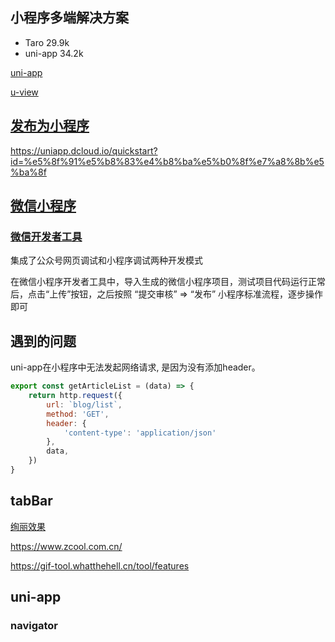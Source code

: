 ## 小程序多端解决方案
- Taro 29.9k
- uni-app 34.2k

[uni-app](https://uniapp.dcloud.io/)

[u-view](https://www.uviewui.com/components/install.html)

## [发布为小程序](https://uniapp.dcloud.io/quickstart?id=%e8%bf%90%e8%a1%8c%e3%80%81%e5%8f%91%e5%b8%83uni-app)
https://uniapp.dcloud.io/quickstart?id=%e5%8f%91%e5%b8%83%e4%b8%ba%e5%b0%8f%e7%a8%8b%e5%ba%8f

## [微信小程序](https://developers.weixin.qq.com/doc/)
### [微信开发者工具](https://developers.weixin.qq.com/miniprogram/dev/devtools/devtools.html)
集成了公众号网页调试和小程序调试两种开发模式

在微信小程序开发者工具中，导入生成的微信小程序项目，测试项目代码运行正常后，点击“上传”按钮，之后按照 “提交审核” => “发布” 小程序标准流程，逐步操作即可

## 遇到的问题
uni-app在小程序中无法发起网络请求, 是因为没有添加header。
```js
export const getArticleList = (data) => {
    return http.request({
        url: `blog/list`,
        method: 'GET',
        header: {
            'content-type': 'application/json'
        },
        data,
    })
}
```


## tabBar
[绚丽效果](https://www.zcool.com.cn/work/ZNTA1MjgyMTY=.html)

https://www.zcool.com.cn/

https://gif-tool.whatthehell.cn/tool/features

## uni-app
### navigator
